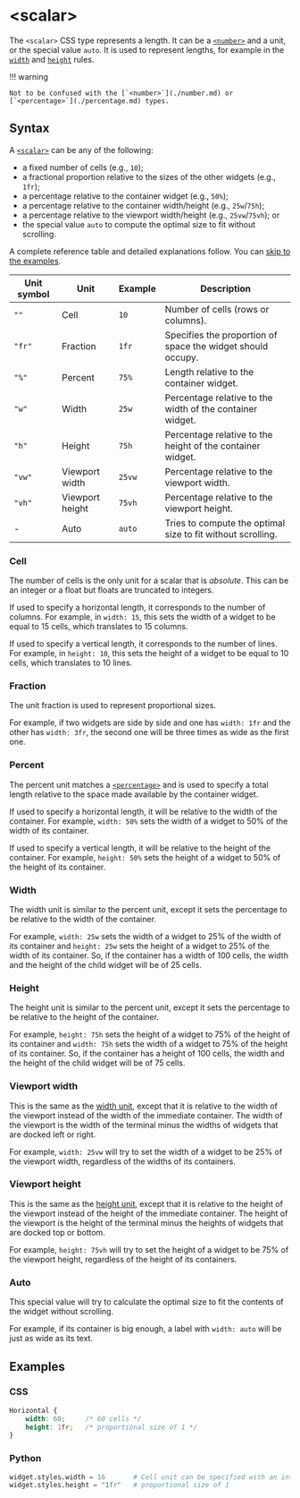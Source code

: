# &lt;scalar&gt;

The `<scalar>` CSS type represents a length.
It can be a [`<number>`](./number.md) and a unit, or the special value `auto`.
It is used to represent lengths, for example in the [`width`](../styles/width.md) and [`height`](../styles/height.md) rules.

!!! warning

    Not to be confused with the [`<number>`](./number.md) or [`<percentage>`](./percentage.md) types.

## Syntax

A [`<scalar>`](./scalar.md) can be any of the following:

 - a fixed number of cells (e.g., `10`);
 - a fractional proportion relative to the sizes of the other widgets (e.g., `1fr`);
 - a percentage relative to the container widget (e.g., `50%`);
 - a percentage relative to the container width/height (e.g., `25w`/`75h`);
 - a percentage relative to the viewport width/height (e.g., `25vw`/`75vh`); or
 - the special value `auto` to compute the optimal size to fit without scrolling.

A complete reference table and detailed explanations follow.
You can [skip to the examples](#examples).

| Unit symbol | Unit            | Example | Description                                                 |
|-------------|-----------------|---------|-------------------------------------------------------------|
| `""`        | Cell            | `10`    | Number of cells (rows or columns).                          |
| `"fr"`      | Fraction        | `1fr`   | Specifies the proportion of space the widget should occupy. |
| `"%"`       | Percent         | `75%`   | Length relative to the container widget.                    |
| `"w"`       | Width           | `25w`   | Percentage relative to the width of the container widget.   |
| `"h"`       | Height          | `75h`   | Percentage relative to the height of the container widget.  |
| `"vw"`      | Viewport width  | `25vw`  | Percentage relative to the viewport width.                  |
| `"vh"`      | Viewport height | `75vh`  | Percentage relative to the viewport height.                 |
| -           | Auto            | `auto`  | Tries to compute the optimal size to fit without scrolling. |

### Cell

The number of cells is the only unit for a scalar that is _absolute_.
This can be an integer or a float but floats are truncated to integers.

If used to specify a horizontal length, it corresponds to the number of columns.
For example, in `width: 15`, this sets the width of a widget to be equal to 15 cells, which translates to 15 columns.

If used to specify a vertical length, it corresponds to the number of lines.
For example, in `height: 10`, this sets the height of a widget to be equal to 10 cells, which translates to 10 lines.

### Fraction

The unit fraction is used to represent proportional sizes.

For example, if two widgets are side by side and one has `width: 1fr` and the other has `width: 3fr`, the second one will be three times as wide as the first one.

### Percent

The percent unit matches a [`<percentage>`](./percentage.md) and is used to specify a total length relative to the space made available by the container widget.

If used to specify a horizontal length, it will be relative to the width of the container.
For example, `width: 50%` sets the width of a widget to 50% of the width of its container.

If used to specify a vertical length, it will be relative to the height of the container.
For example, `height: 50%` sets the height of a widget to 50% of the height of its container.

### Width

The width unit is similar to the percent unit, except it sets the percentage to be relative to the width of the container.

For example, `width: 25w` sets the width of a widget to 25% of the width of its container and `height: 25w` sets the height of a widget to 25% of the width of its container.
So, if the container has a width of 100 cells, the width and the height of the child widget will be of 25 cells.

### Height

The height unit is similar to the percent unit, except it sets the percentage to be relative to the height of the container.

For example, `height: 75h` sets the height of a widget to 75% of the height of its container and `width: 75h` sets the width of a widget to 75% of the height of its container.
So, if the container has a height of 100 cells, the width and the height of the child widget will be of 75 cells.

### Viewport width

This is the same as the [width unit](#width), except that it is relative to the width of the viewport instead of the width of the immediate container.
The width of the viewport is the width of the terminal minus the widths of widgets that are docked left or right.

For example, `width: 25vw` will try to set the width of a widget to be 25% of the viewport width, regardless of the widths of its containers.

### Viewport height

This is the same as the [height unit](#height), except that it is relative to the height of the viewport instead of the height of the immediate container.
The height of the viewport is the height of the terminal minus the heights of widgets that are docked top or bottom.

For example, `height: 75vh` will try to set the height of a widget to be 75% of the viewport height, regardless of the height of its containers.

### Auto

This special value will try to calculate the optimal size to fit the contents of the widget without scrolling.

For example, if its container is big enough, a label with `width: auto` will be just as wide as its text.

## Examples

### CSS

```css
Horizontal {
    width: 60;     /* 60 cells */
    height: 1fr;   /* proportional size of 1 */
}
```

### Python

```py
widget.styles.width = 16       # Cell unit can be specified with an int/float
widget.styles.height = "1fr"   # proportional size of 1
```
